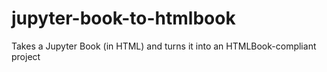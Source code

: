 # jupyter-book-to-htmlbook
Takes a Jupyter Book (in HTML) and turns it into an HTMLBook-compliant project
